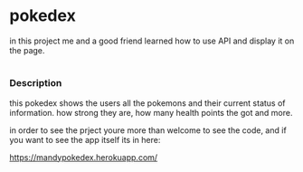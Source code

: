 # pokedex

in this project me and a good friend learned how to use API and display it on the page.

#

### Description

this pokedex shows the users all the pokemons and their current status of information.
how strong they are,
how many health points the got
and more.

in order to see the prject youre more than welcome to see the code,
and if you want to see the app itself its in here:

https://mandypokedex.herokuapp.com/
